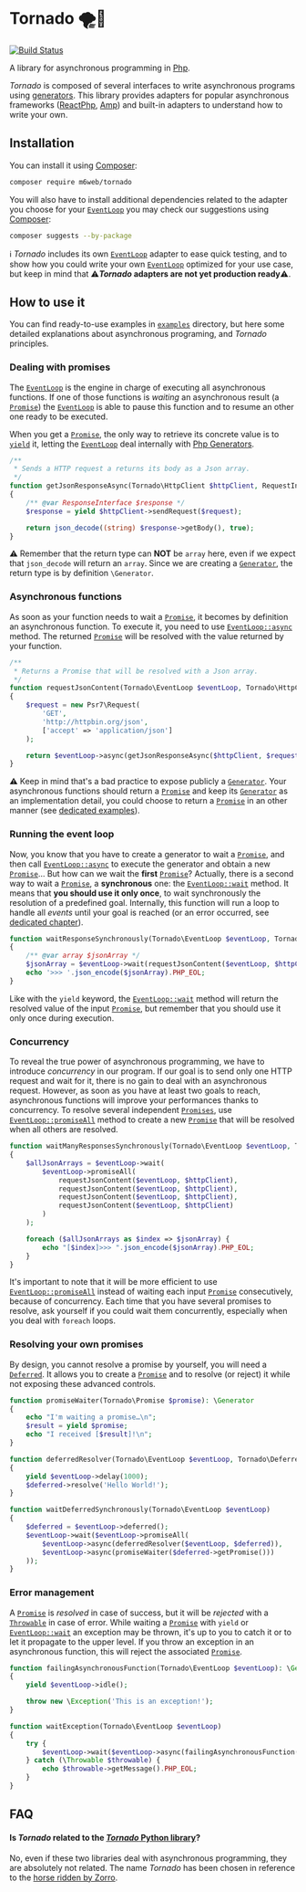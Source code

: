 # Tornado 🌪🐎
[![Build Status](https://travis-ci.com/M6Web/Tornado.svg?branch=master)](https://travis-ci.com/M6Web/Tornado)


A library for asynchronous programming in [Php](https://secure.php.net/).

*Tornado* is composed of several interfaces to write asynchronous programs using [generators](https://secure.php.net/manual/en/language.generators.php).
This library provides adapters for popular asynchronous frameworks ([ReactPhp](https://reactphp.org/), [Amp](https://amphp.org/))
and built-in adapters to understand how to write your own.


## Installation

You can install it using [Composer](https://getcomposer.org/):
```bash
composer require m6web/tornado
```

You will also have to install additional dependencies related to the adapter you choose for your [`EventLoop`](src/EventLoop.php)
you may check our suggestions using [Composer](https://getcomposer.org/):
```bash
composer suggests --by-package
```

ℹ️ *Tornado* includes its own [`EventLoop`](src/EventLoop.php) adapter to ease quick testing, and to show how you could write
 your own [`EventLoop`](src/EventLoop.php) optimized for your use case, but keep in mind that ⚠️***Tornado* adapters are not
 yet production ready**⚠️.



## How to use it
You can find ready-to-use examples in [`examples`](https://github.com/M6Web/Tornado/tree/master/examples) directory,
but here some detailed explanations about asynchronous programing, and *Tornado* principles.

### Dealing with promises
The [`EventLoop`](src/EventLoop.php) is the engine in charge of executing all asynchronous functions.
If one of those functions is *waiting* an asynchronous result (a [`Promise`](src/Promise.php))
the [`EventLoop`](src/EventLoop.php) is able to pause this function and to resume an other one ready to be executed.

When you get a [`Promise`](src/Promise.php), the only way to retrieve its concrete value is to [`yield`](https://secure.php.net/manual/en/language.generators.syntax.php#control-structures.yield) it,
letting the [`EventLoop`](src/EventLoop.php) deal internally with 
[Php Generators](https://secure.php.net/manual/en/language.generators.overview.php). 
```php
/**
 * Sends a HTTP request a returns its body as a Json array.
 */
function getJsonResponseAsync(Tornado\HttpClient $httpClient, RequestInterface $request): \Generator
{
    /** @var ResponseInterface $response */
    $response = yield $httpClient->sendRequest($request);

    return json_decode((string) $response->getBody(), true);
}
```
⚠️ Remember that the return type can **NOT** be `array` here,
even if we expect that `json_decode` will return an `array`.
Since we are creating a [`Generator`](https://secure.php.net/manual/en/language.generators.overview.php),
the return type is by definition `\Generator`.
 
### Asynchronous functions
As soon as your function needs to wait a [`Promise`](src/Promise.php), it becomes by definition an asynchronous function.
To execute it, you need to use [`EventLoop::async`](src/EventLoop.php) method.
The returned [`Promise`](src/Promise.php) will be resolved with the value returned by your function.
```php
/**
 * Returns a Promise that will be resolved with a Json array.
 */
function requestJsonContent(Tornado\EventLoop $eventLoop, Tornado\HttpClient $httpClient): Tornado\Promise
{
    $request = new Psr7\Request(
        'GET',
        'http://httpbin.org/json',
        ['accept' => 'application/json']
    );

    return $eventLoop->async(getJsonResponseAsync($httpClient, $request));
}
```
⚠️ Keep in mind that's a bad practice to expose publicly a [`Generator`](https://secure.php.net/manual/en/language.generators.overview.php).
Your asynchronous functions should return a [`Promise`](src/Promise.php)
and keep its [`Generator`](https://secure.php.net/manual/en/language.generators.overview.php)
as an implementation detail, you could choose to return a [`Promise`](src/Promise.php)
in an other manner (see [dedicated examples](#resolving-your-own-promises)).

### Running the event loop
Now, you know that you have to create a generator to wait a [`Promise`](src/Promise.php),
and then call [`EventLoop::async`](src/EventLoop.php) to execute the generator and obtain a new [`Promise`](src/Promise.php)…
But how can we wait the **first** [`Promise`](src/Promise.php)?
Actually, there is a second way to wait a [`Promise`](src/Promise.php), a **synchronous** one:
the [`EventLoop::wait`](src/EventLoop.php) method.
It means that **you should use it only once**, to wait synchronously the resolution of a predefined goal.
Internally, this function will run a loop to handle all *events* until your goal is reached
(or an error occurred, see [dedicated chapter](#error-management)).
```php
function waitResponseSynchronously(Tornado\EventLoop $eventLoop, Tornado\HttpClient $httpClient)
{
    /** @var array $jsonArray */
    $jsonArray = $eventLoop->wait(requestJsonContent($eventLoop, $httpClient));
    echo '>>> '.json_encode($jsonArray).PHP_EOL;
}
```
Like with the `yield` keyword,
the [`EventLoop::wait`](src/EventLoop.php) method will return the resolved value of the input [`Promise`](src/Promise.php),
but remember that you should use it only once during execution.

### Concurrency
To reveal the true power of asynchronous programming, we have to introduce *concurrency* in our program.
If our goal is to send only one HTTP request and wait for it,
there is no gain to deal with an asynchronous request.
However, as soon as you have at least two goals to reach,
asynchronous functions will improve your performances thanks to concurrency.
To resolve several independent [`Promises`](src/Promise.php),
use [`EventLoop::promiseAll`](src/EventLoop.php) method to create a new [`Promise`](src/Promise.php)
that will be resolved when all others are resolved.
```php
function waitManyResponsesSynchronously(Tornado\EventLoop $eventLoop, Tornado\HttpClient $httpClient)
{
    $allJsonArrays = $eventLoop->wait(
        $eventLoop->promiseAll(
            requestJsonContent($eventLoop, $httpClient),
            requestJsonContent($eventLoop, $httpClient),
            requestJsonContent($eventLoop, $httpClient),
            requestJsonContent($eventLoop, $httpClient)
        )
    );

    foreach ($allJsonArrays as $index => $jsonArray) {
        echo "[$index]>>> ".json_encode($jsonArray).PHP_EOL;
    }
}
```

It's important to note that 
it will be more efficient to use [`EventLoop::promiseAll`](src/EventLoop.php)
instead of waiting each input [`Promise`](src/Promise.php) consecutively,
because of concurrency.
Each time that you have several promises to resolve,
ask yourself if you could wait them concurrently, especially when you deal with `foreach` loops. 

### Resolving your own promises
By design, you cannot resolve a promise by yourself, you will need a [`Deferred`](src/Deferred.php).
It allows you to create a [`Promise`](src/Promise.php) and to resolve (or reject) it
while not exposing these advanced controls.
```php
function promiseWaiter(Tornado\Promise $promise): \Generator
{
    echo "I'm waiting a promise…\n";
    $result = yield $promise;
    echo "I received [$result]!\n";
}

function deferredResolver(Tornado\EventLoop $eventLoop, Tornado\Deferred $deferred): \Generator
{
    yield $eventLoop->delay(1000);
    $deferred->resolve('Hello World!');
}

function waitDeferredSynchronously(Tornado\EventLoop $eventLoop)
{
    $deferred = $eventLoop->deferred();
    $eventLoop->wait($eventLoop->promiseAll(
        $eventLoop->async(deferredResolver($eventLoop, $deferred)),
        $eventLoop->async(promiseWaiter($deferred->getPromise()))
    ));
}
```

### Error management
A [`Promise`](src/Promise.php) is *resolved* in case of success,
but it will be *rejected* with a [`Throwable`](https://secure.php.net/manual/fr/class.throwable.php)
in case of error.
While waiting a [`Promise`](src/Promise.php) with `yield` or [`EventLoop::wait`](src/EventLoop.php) an exception may be thrown,
it's up to you to catch it or to let it propagate to the upper level.
If you throw an exception in an asynchronous function, this will reject the associated [`Promise`](src/Promise.php). 
```php
function failingAsynchronousFunction(Tornado\EventLoop $eventLoop): \Generator
{
    yield $eventLoop->idle();

    throw new \Exception('This is an exception!');
}

function waitException(Tornado\EventLoop $eventLoop)
{
    try {
        $eventLoop->wait($eventLoop->async(failingAsynchronousFunction($eventLoop)));
    } catch (\Throwable $throwable) {
        echo $throwable->getMessage().PHP_EOL;
    }
}
```


## FAQ

#### Is *Tornado* related to the [*Tornado* Python library](http://www.tornadoweb.org)?
No, even if these two libraries deal with asynchronous programming,
they are absolutely not related.
The name *Tornado* has been chosen in reference to the [horse ridden by Zorro](https://en.wikipedia.org/wiki/Tornado_%28horse%29).
